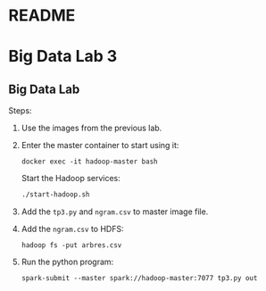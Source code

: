 # README

# Big Data Lab 3

## Big Data Lab 

Steps:

1. Use the images from the previous lab.

3. Enter the master container to start using it:
    
    ```
    docker exec -it hadoop-master bash
    
    ```

   Start the Hadoop services:
    
    ```bash
    ./start-hadoop.sh
    
    ```

4. Add the `tp3.py` and `ngram.csv` to master image file.
    
5. Add the `ngram.csv` to HDFS:
    
   `hadoop fs -put arbres.csv`
    
6. Run the python program:
    
   `spark-submit --master spark://hadoop-master:7077 tp3.py out`
